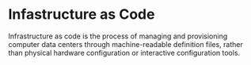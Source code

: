 # Infastructure as Code

Infrastructure as code is the process of managing and provisioning computer data centers through machine-readable definition files, rather than physical hardware configuration or interactive configuration tools.
